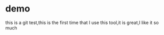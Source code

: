 # demo
this is a git test,this is the first time that I use this tool,it is great,I like it so much

